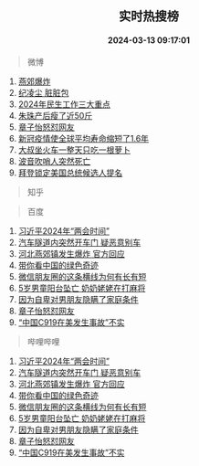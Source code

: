 <div align="center"><h2>实时热搜榜</h2><h4>2024-03-13 09:17:01</h4></div>

> 微博  

1. [燕郊爆炸](https://s.weibo.com/weibo?q=%E7%87%95%E9%83%8A%E7%88%86%E7%82%B8&t=31&band_rank=1&Refer=top)<br />
2. [纪凌尘 脏脏包](https://s.weibo.com/weibo?q=%E7%BA%AA%E5%87%8C%E5%B0%98%20%E8%84%8F%E8%84%8F%E5%8C%85&t=31&band_rank=2&Refer=top)<br />
3. [2024年民生工作三大重点](https://s.weibo.com/weibo?q=%232024%E5%B9%B4%E6%B0%91%E7%94%9F%E5%B7%A5%E4%BD%9C%E4%B8%89%E5%A4%A7%E9%87%8D%E7%82%B9%23&t=31&band_rank=3&Refer=top)<br />
4. [朱珠产后瘦了近50斤](https://s.weibo.com/weibo?q=%E6%9C%B1%E7%8F%A0%E4%BA%A7%E5%90%8E%E7%98%A6%E4%BA%86%E8%BF%9150%E6%96%A4&t=31&band_rank=4&Refer=top)<br />
5. [章子怡怒怼网友](https://s.weibo.com/weibo?q=%23%E7%AB%A0%E5%AD%90%E6%80%A1%E6%80%92%E6%80%BC%E7%BD%91%E5%8F%8B%23&t=31&band_rank=5&Refer=top)<br />
6. [新冠疫情使全球平均寿命缩短了1.6年](https://s.weibo.com/weibo?q=%23%E6%96%B0%E5%86%A0%E7%96%AB%E6%83%85%E4%BD%BF%E5%85%A8%E7%90%83%E5%B9%B3%E5%9D%87%E5%AF%BF%E5%91%BD%E7%BC%A9%E7%9F%AD%E4%BA%861.6%E5%B9%B4%23&t=31&band_rank=6&Refer=top)<br />
7. [大叔坐火车一整天只吃一根萝卜](https://s.weibo.com/weibo?q=%23%E5%A4%A7%E5%8F%94%E5%9D%90%E7%81%AB%E8%BD%A6%E4%B8%80%E6%95%B4%E5%A4%A9%E5%8F%AA%E5%90%83%E4%B8%80%E6%A0%B9%E8%90%9D%E5%8D%9C%23&t=31&band_rank=7&Refer=top)<br />
8. [波音吹哨人突然死亡](https://s.weibo.com/weibo?q=%23%E6%B3%A2%E9%9F%B3%E5%90%B9%E5%93%A8%E4%BA%BA%E7%AA%81%E7%84%B6%E6%AD%BB%E4%BA%A1%23&t=31&band_rank=8&Refer=top)<br />
9. [拜登锁定美国总统候选人提名](https://s.weibo.com/weibo?q=%23%E6%8B%9C%E7%99%BB%E9%94%81%E5%AE%9A%E7%BE%8E%E5%9B%BD%E6%80%BB%E7%BB%9F%E5%80%99%E9%80%89%E4%BA%BA%E6%8F%90%E5%90%8D%23&t=31&band_rank=9&Refer=top)<br />

> 知乎  


> 百度  

1. [习近平2024年“两会时间”](https://www.baidu.com/s?wd=%E4%B9%A0%E8%BF%91%E5%B9%B32024%E5%B9%B4%E2%80%9C%E4%B8%A4%E4%BC%9A%E6%97%B6%E9%97%B4%E2%80%9D&sa=fyb_news&rsv_dl=fyb_news)<br />
2. [汽车隧道内突然开车门 疑恶意别车](https://www.baidu.com/s?wd=%E6%B1%BD%E8%BD%A6%E9%9A%A7%E9%81%93%E5%86%85%E7%AA%81%E7%84%B6%E5%BC%80%E8%BD%A6%E9%97%A8+%E7%96%91%E6%81%B6%E6%84%8F%E5%88%AB%E8%BD%A6&sa=fyb_news&rsv_dl=fyb_news)<br />
3. [河北燕郊镇发生爆炸 官方回应](https://www.baidu.com/s?wd=%E6%B2%B3%E5%8C%97%E7%87%95%E9%83%8A%E9%95%87%E5%8F%91%E7%94%9F%E7%88%86%E7%82%B8+%E5%AE%98%E6%96%B9%E5%9B%9E%E5%BA%94&sa=fyb_news&rsv_dl=fyb_news)<br />
4. [带你看中国的绿色奇迹](https://www.baidu.com/s?wd=%E5%B8%A6%E4%BD%A0%E7%9C%8B%E4%B8%AD%E5%9B%BD%E7%9A%84%E7%BB%BF%E8%89%B2%E5%A5%87%E8%BF%B9&sa=fyb_news&rsv_dl=fyb_news)<br />
5. [微信朋友圈的这条横线为何有长有短](https://www.baidu.com/s?wd=%E5%BE%AE%E4%BF%A1%E6%9C%8B%E5%8F%8B%E5%9C%88%E7%9A%84%E8%BF%99%E6%9D%A1%E6%A8%AA%E7%BA%BF%E4%B8%BA%E4%BD%95%E6%9C%89%E9%95%BF%E6%9C%89%E7%9F%AD&sa=fyb_news&rsv_dl=fyb_news)<br />
6. [5岁男童阳台坠亡 奶奶姥姥在打麻将](https://www.baidu.com/s?wd=5%E5%B2%81%E7%94%B7%E7%AB%A5%E9%98%B3%E5%8F%B0%E5%9D%A0%E4%BA%A1+%E5%A5%B6%E5%A5%B6%E5%A7%A5%E5%A7%A5%E5%9C%A8%E6%89%93%E9%BA%BB%E5%B0%86&sa=fyb_news&rsv_dl=fyb_news)<br />
7. [因为自卑对男朋友隐瞒了家庭条件](https://www.baidu.com/s?wd=%E5%9B%A0%E4%B8%BA%E8%87%AA%E5%8D%91%E5%AF%B9%E7%94%B7%E6%9C%8B%E5%8F%8B%E9%9A%90%E7%9E%92%E4%BA%86%E5%AE%B6%E5%BA%AD%E6%9D%A1%E4%BB%B6&sa=fyb_news&rsv_dl=fyb_news)<br />
8. [章子怡怒怼网友](https://www.baidu.com/s?wd=%E7%AB%A0%E5%AD%90%E6%80%A1%E6%80%92%E6%80%BC%E7%BD%91%E5%8F%8B&sa=fyb_news&rsv_dl=fyb_news)<br />
9. [“中国C919在美发生事故”不实](https://www.baidu.com/s?wd=%E2%80%9C%E4%B8%AD%E5%9B%BDC919%E5%9C%A8%E7%BE%8E%E5%8F%91%E7%94%9F%E4%BA%8B%E6%95%85%E2%80%9D%E4%B8%8D%E5%AE%9E&sa=fyb_news&rsv_dl=fyb_news)<br />

> 哔哩哔哩  

1. [习近平2024年“两会时间”](https://www.baidu.com/s?wd=%E4%B9%A0%E8%BF%91%E5%B9%B32024%E5%B9%B4%E2%80%9C%E4%B8%A4%E4%BC%9A%E6%97%B6%E9%97%B4%E2%80%9D&sa=fyb_news&rsv_dl=fyb_news)<br />
2. [汽车隧道内突然开车门 疑恶意别车](https://www.baidu.com/s?wd=%E6%B1%BD%E8%BD%A6%E9%9A%A7%E9%81%93%E5%86%85%E7%AA%81%E7%84%B6%E5%BC%80%E8%BD%A6%E9%97%A8+%E7%96%91%E6%81%B6%E6%84%8F%E5%88%AB%E8%BD%A6&sa=fyb_news&rsv_dl=fyb_news)<br />
3. [河北燕郊镇发生爆炸 官方回应](https://www.baidu.com/s?wd=%E6%B2%B3%E5%8C%97%E7%87%95%E9%83%8A%E9%95%87%E5%8F%91%E7%94%9F%E7%88%86%E7%82%B8+%E5%AE%98%E6%96%B9%E5%9B%9E%E5%BA%94&sa=fyb_news&rsv_dl=fyb_news)<br />
4. [带你看中国的绿色奇迹](https://www.baidu.com/s?wd=%E5%B8%A6%E4%BD%A0%E7%9C%8B%E4%B8%AD%E5%9B%BD%E7%9A%84%E7%BB%BF%E8%89%B2%E5%A5%87%E8%BF%B9&sa=fyb_news&rsv_dl=fyb_news)<br />
5. [微信朋友圈的这条横线为何有长有短](https://www.baidu.com/s?wd=%E5%BE%AE%E4%BF%A1%E6%9C%8B%E5%8F%8B%E5%9C%88%E7%9A%84%E8%BF%99%E6%9D%A1%E6%A8%AA%E7%BA%BF%E4%B8%BA%E4%BD%95%E6%9C%89%E9%95%BF%E6%9C%89%E7%9F%AD&sa=fyb_news&rsv_dl=fyb_news)<br />
6. [5岁男童阳台坠亡 奶奶姥姥在打麻将](https://www.baidu.com/s?wd=5%E5%B2%81%E7%94%B7%E7%AB%A5%E9%98%B3%E5%8F%B0%E5%9D%A0%E4%BA%A1+%E5%A5%B6%E5%A5%B6%E5%A7%A5%E5%A7%A5%E5%9C%A8%E6%89%93%E9%BA%BB%E5%B0%86&sa=fyb_news&rsv_dl=fyb_news)<br />
7. [因为自卑对男朋友隐瞒了家庭条件](https://www.baidu.com/s?wd=%E5%9B%A0%E4%B8%BA%E8%87%AA%E5%8D%91%E5%AF%B9%E7%94%B7%E6%9C%8B%E5%8F%8B%E9%9A%90%E7%9E%92%E4%BA%86%E5%AE%B6%E5%BA%AD%E6%9D%A1%E4%BB%B6&sa=fyb_news&rsv_dl=fyb_news)<br />
8. [章子怡怒怼网友](https://www.baidu.com/s?wd=%E7%AB%A0%E5%AD%90%E6%80%A1%E6%80%92%E6%80%BC%E7%BD%91%E5%8F%8B&sa=fyb_news&rsv_dl=fyb_news)<br />
9. [“中国C919在美发生事故”不实](https://www.baidu.com/s?wd=%E2%80%9C%E4%B8%AD%E5%9B%BDC919%E5%9C%A8%E7%BE%8E%E5%8F%91%E7%94%9F%E4%BA%8B%E6%95%85%E2%80%9D%E4%B8%8D%E5%AE%9E&sa=fyb_news&rsv_dl=fyb_news)<br />
